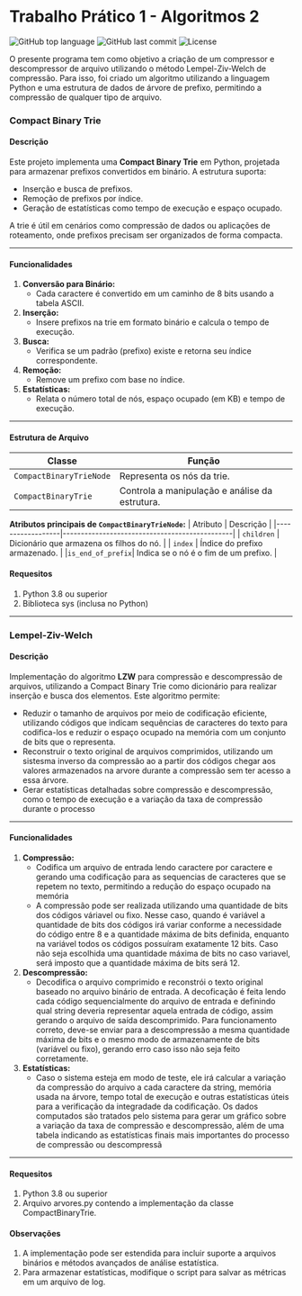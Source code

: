 # **Trabalho Prático 1 - Algoritmos 2**

![GitHub top language](https://img.shields.io/github/languages/top/IgorCrispim/Trabalho_Pratico1_ALG2)
![GitHub last commit](https://img.shields.io/github/last-commit/IgorCrispim/Trabalho_Pratico1_ALG2)
![License](https://img.shields.io/badge/license-MIT-blue)

O presente programa tem como objetivo a criação de um compressor e descompressor de arquivo utilizando o método Lempel-Ziv-Welch de compressão. Para isso, foi criado um algoritmo utilizando a linguagem Python e uma estrutura de dados de árvore de prefixo, permitindo a compressão de qualquer tipo de arquivo.

### **Compact Binary Trie**

#### **Descrição**
Este projeto implementa uma **Compact Binary Trie** em Python, projetada para armazenar prefixos convertidos em binário. A estrutura suporta:
- Inserção e busca de prefixos.
- Remoção de prefixos por índice.
- Geração de estatísticas como tempo de execução e espaço ocupado.

A trie é útil em cenários como compressão de dados ou aplicações de roteamento, onde prefixos precisam ser organizados de forma compacta.

---

#### **Funcionalidades**
1. **Conversão para Binário:**
   - Cada caractere é convertido em um caminho de 8 bits usando a tabela ASCII.
2. **Inserção:**
   - Insere prefixos na trie em formato binário e calcula o tempo de execução.
3. **Busca:**
   - Verifica se um padrão (prefixo) existe e retorna seu índice correspondente.
4. **Remoção:**
   - Remove um prefixo com base no índice.
5. **Estatísticas:**
   - Relata o número total de nós, espaço ocupado (em KB) e tempo de execução.

---

#### **Estrutura de Arquivo**
| Classe                   | Função                                             |
|--------------------------|----------------------------------------------------|
| `CompactBinaryTrieNode`  | Representa os nós da trie.                         |
| `CompactBinaryTrie`      | Controla a manipulação e análise da estrutura.     |

**Atributos principais de `CompactBinaryTrieNode`:**
| Atributo         | Descrição                                     |
|------------------|-----------------------------------------------|
| `children`       | Dicionário que armazena os filhos do nó.      |
| `index`          | Índice do prefixo armazenado.                 |
|`is_end_of_prefix`| Indica se o nó é o fim de um prefixo.         |

#### **Requesitos**
1. Python 3.8 ou superior
2. Biblioteca sys (inclusa no Python)

---

### **Lempel-Ziv-Welch**

#### **Descrição**
Implementação do algoritmo **LZW** para compressão e descompressão de arquivos, utilizando a Compact Binary Trie como dicionário para realizar inserção e busca dos elementos. Este algoritmo permite:
- Reduzir o tamanho de arquivos por meio de codificação eficiente, utilizando códigos que indicam sequências de caracteres do texto para codifica-los e reduzir o espaço ocupado na memória com um conjunto de bits que o representa.
- Reconstruir o texto original de arquivos comprimidos, utilizando um sistesma inverso da compressão ao a partir dos códigos chegar aos valores armazenados na arvore durante a compressão sem ter acesso a essa árvore.
- Gerar estatísticas detalhadas sobre compressão e descompressão, como o tempo de execução e a variação da taxa de compressão durante o processo

---

#### **Funcionalidades**
1. **Compressão:**
   - Codifica um arquivo de entrada lendo caractere por caractere e gerando uma codificação para as sequencias de caracteres que se repetem no texto, permitindo a redução do espaço ocupado na memória
   - A compressão pode ser realizada utilizando uma quantidade de bits dos códigos váriavel ou fixo. Nesse caso, quando é variável a quantidade de bits dos códigos irá variar conforme a necessidade do código entre 8 e a quantidade máxima de bits definida, enquanto na variável todos os códigos possuíram exatamente 12 bits. Caso não seja escolhida uma quantidade máxima de bits no caso variavel, será imposto que a quantidade máxima de bits será 12. 
2. **Descompressão:**
   - Decodifica o arquivo comprimido e reconstrói o texto original baseado no arquivo binário de entrada. A decoficação é feita lendo cada código sequencialmente do arquivo de entrada e definindo qual string deveria representar aquela entrada de código, assim gerando o arquivo de saída descomprimido. Para funcionamento correto, deve-se enviar para a descompressão a mesma quantidade máxima de bits e o mesmo modo de armazenamente de bits (variável ou fixo), gerando erro caso isso não seja feito corretamente. 
3. **Estatísticas:**
   - Caso o sistema esteja em modo de teste, ele irá calcular a variação da compressão do arquivo a cada caractere da string, memória usada na árvore, tempo total de execução e outras estatísticas úteis para a verificação da integradade da codificação. Os dados computados são tratados pelo sistema para gerar um gráfico sobre a variação da taxa de compressão e descompressão, além de uma tabela indicando as estatísticas finais mais importantes do processo de compressão ou descompressã

---

#### **Requesitos**
1. Python 3.8 ou superior
2. Arquivo arvores.py contendo a implementação da classe CompactBinaryTrie.

#### **Observações**
1. A implementação pode ser estendida para incluir suporte a arquivos binários e métodos avançados de análise estatística.
2. Para armazenar estatísticas, modifique o script para salvar as métricas em um arquivo de log.

